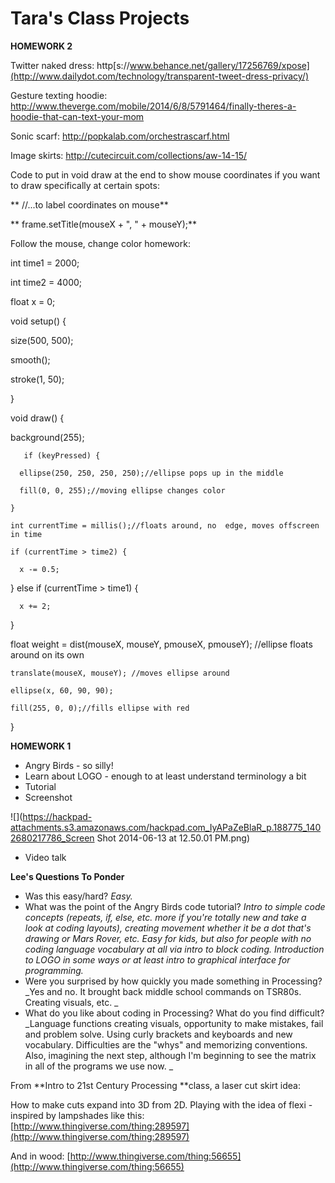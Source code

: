 # Tara's Class Projects

**HOMEWORK 2**

Twitter naked dress: [](https://www.behance.net/gallery/17256769/xpose)http[s://www.behance.net/gallery/17256769/xpose](http://www.dailydot.com/technology/transparent-tweet-dress-privacy/)

Gesture texting hoodie: [](http://www.theverge.com/mobile/2014/6/8/5791464/finally-theres-a-hoodie-that-can-text-your-mom)http://www.theverge.com/mobile/2014/6/8/5791464/finally-theres-a-hoodie-that-can-text-your-mom

Sonic scarf: [](http://popkalab.com/orchestrascarf.html)http://popkalab.com/orchestrascarf.html

Image skirts: [](http://cutecircuit.com/collections/aw-14-15/)http://cutecircuit.com/collections/aw-14-15/

Code to put in void draw at the end to show mouse coordinates if you want to draw specifically at certain spots:

** //...to label coordinates on mouse**

**  frame.setTitle(mouseX + ", " + mouseY);**

  Follow the mouse, change color homework:

  int time1 = 2000;

int time2 = 4000;

float x = 0;

 void setup() {

 size(500, 500);

 smooth();

 stroke(1, 50);

}

 void draw() {

   background(255);

       if (keyPressed) {

      ellipse(250, 250, 250, 250);//ellipse pops up in the middle

      fill(0, 0, 255);//moving ellipse changes color

    }

    int currentTime = millis();//floats around, no  edge, moves offscreen in time

    if (currentTime > time2) {

      x -= 0.5;

 } else if (currentTime > time1) {

      x += 2;

 }

 float weight = dist(mouseX, mouseY, pmouseX, pmouseY); //ellipse floats around on its own

    translate(mouseX, mouseY); //moves ellipse around

    ellipse(x, 60, 90, 90);

    fill(255, 0, 0);//fills ellipse with red

 }

**HOMEWORK 1**

*   Angry Birds - so silly!
*   Learn about LOGO - enough to at least understand terminology a bit
*   Tutorial
*   Screenshot

![](https://hackpad-attachments.s3.amazonaws.com/hackpad.com_IyAPaZeBlaR_p.188775_1402680217786_Screen Shot 2014-06-13 at 12.50.01 PM.png)

*   Video talk

**Lee's Questions To Ponder**

*   Was this easy/hard? _Easy._
*   What was the point of the Angry Birds code tutorial? _Intro to simple code concepts (repeats, if, else, etc.  more if you're totally new and take a look at coding layouts), creating movement whether it be a dot that's drawing or Mars Rover, etc.  Easy for kids, but also for people with no coding language vocabulary at all via intro to block coding. Introduction to LOGO in some ways or at least intro to graphical interface for programming._
*   Were you surprised by how quickly you made something in Processing? _Yes and no.  It brought back middle school commands on TSR80s.  Creating visuals, etc.  _
*   What do you like about coding in Processing? What do you find difficult? _Language functions creating visuals, opportunity to make mistakes, fail and problem solve. Using curly brackets and keyboards and new vocabulary. Difficulties are the "whys" and memorizing conventions. Also, imagining the next step, although I'm beginning to see the matrix in all of the programs we use now. _

From **Intro to 21st Century Processing **class, a laser cut skirt idea:

How to make cuts expand into 3D from 2D. Playing with the idea of flexi - inspired by lampshades like this: [](http://www.thingiverse.com/thing:289597)[http://www.thingiverse.com/thing:289597](http://www.thingiverse.com/thing:289597)

 And in wood: [](http://www.thingiverse.com/thing:56655)[http://www.thingiverse.com/thing:56655](http://www.thingiverse.com/thing:56655)